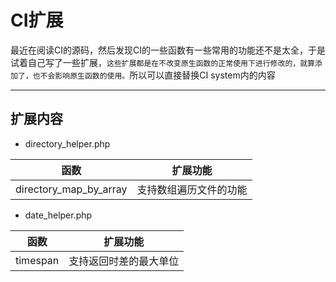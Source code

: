 CI扩展
===========
最近在阅读CI的源码，然后发现CI的一些函数有一些常用的功能还不是太全，于是试着自己写了一些扩展，`这些扩展都是在不改变原生函数的正常使用下进行修改的，就算添加了，也不会影响原生函数的使用。`所以可以直接替换CI system内的内容

-------------------
扩展内容
------------------------
- directory_helper.php

|函数|扩展功能 | 
| :--------: |:--------:| 
|directory_map_by_array| 支持数组遍历文件的功能 | 

- date_helper.php

|函数|扩展功能 | 
| :--------: |:--------:| 
|timespan| 支持返回时差的最大单位 | 

